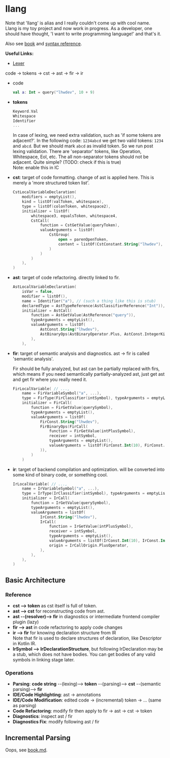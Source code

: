 # llang

Note that 'llang' is alias and I really couldn't come up with cool name.  
Llang is my toy project and now work in progress. As a developer, one should have thought, 'I want to write programming
language!' and that's it.

Also see [book](book.md) and [syntax reference](syntax-reference.md).

**Useful Links:**

- [Lexer](modules/tooling/lexer/src/commonMain/kotlin/com/lhwdev/llang/lexer/lexer.kt)

code -> tokens -> cst -> ast -> fir -> ir

- code

  ``` kotlin
  val a: Int = query("lhwdev", 10 + 9)
  ```

- **tokens**

  ``` kotlin
  Keyword.Val
  Whitespace
  Identifier
  ...
  ```

  In case of lexing, we need extra validation, such as 'if some tokens are adjacent?'.
  In the following code: `1234abcd` we get two valid tokens: `1234` and `abcd`. But we should mark `abcd` as invalid
  token. So we run post lexing validation.
  There are 'separator' tokens, like Operation, Whitespace, Eol, etc. The all
  non-separator tokens should not be adjacent. Quite simple? (TODO: check if this is true)  
  Note: enable this in IC

- **cst**: target of code formatting. change of ast is applied here.
  This is merely a 'more structured token list'.

  ``` kotlin
  CstLocalVariableDeclaration(
      modifiers = emptyList(),
      kind = listOf(valToken, whitespace),
      type = listOf(colonToken, whitespace2),
      initializer = listOf(
          whitespace3, equalsToken, whitespace4,
          CstCall(
              function = CstGetValue(queryToken),
              valueArguments = listOf(
                  CstGroup(
                      open = parenOpenToken,
                      content = listOf(CstConstant.String("lhwdev"), commaToken, ...)
                  )
              )
          )
      ),
  )
  ```

- **ast**: target of code refactoring. directly linked to fir.

  ``` kotlin
  AstLocalVariableDeclaration(
      isVar = false,
      modifier = listOf(),
      name = Identifier("a"), // (such a thing like this is stub)
      declaredType = AstTypeReference(AstClassifierReference("Int")),
      initializer = AstCall(
          function = AstGetValue(AstReference("query")),
          typeArguments = emptyList(),
          valueArguments = listOf(
              AstConst.String("lhwdev"),
              AstBinaryOps(AstBinaryOperator.Plus, AstConst.IntegerKind(10), AstConst.IntegerKind(9)),
          ),
      ),
  ```

- **fir**: target of semantic analysis and diagnostics.
  ast -> fir is called 'semantic analysis'.

  Fir should be fully analyzed, but ast can be partially replaced with firs, which
  means if you need semantically partially-analyzed ast, just get ast and get fir
  where you really need it.

  ``` kotlin
  FirLocalVariable( // ...,
      name = FirVariableSymbol("a", ...),
      type = FirType(FirClassifier(intSymbol), typeArguments = emptyList()),
      initializer = FirCall(
          function = FirGetValue(querySymbol),
          typeArguments = emptyList(),
          valueArguments = listOf(
              FirConst.String("lhwdev"),
              FirBinaryOps(FirCall(
                  function = FirGetValue(intPlusSymbol),
                  receiver = intSymbol,
                  typeArguments = emptyList(),
                  valueArguments = listOf(FirConst.Int(10), FirConst.Int(9)),
              )),
          )
      )
  ```

- **ir**: target of backend compilation and optimization. will be converted into
  some kind of binary code, or something cool.

  ``` kotlin
  IrLocalVariable( // ...,
      name = IrVariableSymbol("a", ...),
      type = IrType(IrClassifier(intSymbol), typeArguments = emptyList()),
      initializer = IrCall(
          function = IrGetValue(querySymbol),
          typeArguments = emptyList(),
          valueArguments = listOf(
              IrConst.String("lhwdev"),
              IrCall(
                  function = IrGetValue(intPlusSymbol),
                  receiver = intSymbol,
                  typeArguments = emptyList(),
                  valueArguments = listOf(IrConst.Int(10), IrConst.Int(9)),
                  origin = IrCallOrigin.PlusOperator,
              ),
          ),
      ),
  )
  ```

## Basic Architecture

### Reference

- **cst --> token** as cst itself is full of token.
- **ast --> cst** for reconstructing code from ast.
- **ast --(resolver)--> fir** in diagnostics or intermediate frontend compiler plugin (lazy)
- **fir --> ast** in code refactoring to apply code changes
- **ir --> fir** for knowing declaration structure from IR  
  Note that fir is used to declare structures of declaration, like Descriptor in Kotlin IR.
- **IrSymbol --> IrDeclarationStructure**, but following IrDeclaration
  may be a stub, which does not have bodies. You can get bodies of any valid symbols
  in linking stage later.

### Operations

- **Parsing**: **code string** --(lexing)--> **token** --(parsing)--> **cst** --(semantic parsing)-->
  **fir**
- **IDE/Code Highlighting**: ast -> annotations
- **IDE/Code Modification**: edited code -> (incremental) token -> ... (same as parsing)
- **Code Refactoring**: modify fir then apply to fir -> ast -> cst -> token
- **Diagnostics**: inspect ast / fir
- **Diagnostics Fix**: modify following ast / fir

## Incremental Parsing

Oops, see [book.md](book.md).
